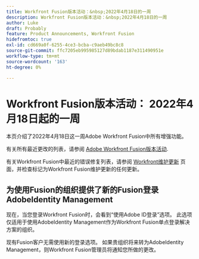 ```yaml
---
title: Workfront Fusion版本活动：&nbsp;2022年4月18日的一周
description: Workfront Fusion版本活动：&nbsp;2022年4月18日的一周
author: Luke
draft: Probably
feature: Product Announcements, Workfront Fusion
hidefromtoc: true
exl-id: cd669a0f-6255-4ce3-bcba-c9aeb49bc8c8
source-git-commit: ffc7205eb995985127d89bdab1187e311490951e
workflow-type: tm+mt
source-wordcount: '163'
ht-degree: 0%

---
```


# Workfront Fusion版本活动： 2022年4月18日起的一周

本页介绍了2022年4月18日这一周Adobe Workfront Fusion中所有增强功能。

有关所有最近更改的列表，请参阅 [Adobe Workfront Fusion版本活动](../../../product-announcements/product-releases/fusion-release-activity/fusion-release-activity.md).

有关Workfront Fusion中最近的错误修复列表，请参阅 [Workfront维护更新](https://one.workfront.com/s/article/Workfront-Maintenance-Updates-1882317350) 页面，并检查标记为Workfront Fusion维护更新的任何更新。

## 为使用Fusion的组织提供了新的Fusion登录AdobeIdentity Management

现在，当您登录Workfront Fusion时，会看到“使用Adobe ID登录”选项。 此选项仅适用于使用AdobeIdentity Management作为Workfront Fusion单点登录解决方案的组织。

现有Fusion客户无需使用新的登录选项。 如果贵组织将来转为AdobeIdentity Management，则Workfront Fusion管理员将通知您所做的更改。
